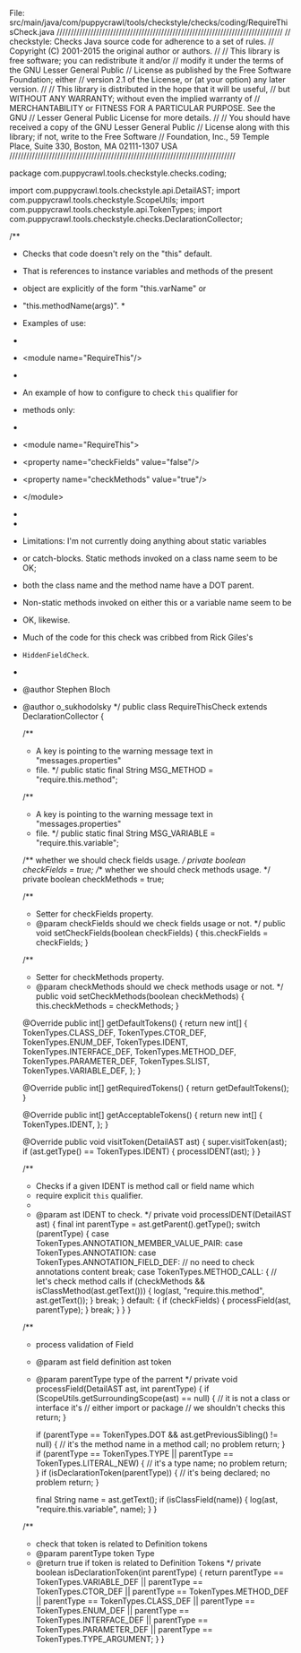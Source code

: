

File: src/main/java/com/puppycrawl/tools/checkstyle/checks/coding/RequireThisCheck.java
////////////////////////////////////////////////////////////////////////////////
// checkstyle: Checks Java source code for adherence to a set of rules.
// Copyright (C) 2001-2015 the original author or authors.
//
// This library is free software; you can redistribute it and/or
// modify it under the terms of the GNU Lesser General Public
// License as published by the Free Software Foundation; either
// version 2.1 of the License, or (at your option) any later version.
//
// This library is distributed in the hope that it will be useful,
// but WITHOUT ANY WARRANTY; without even the implied warranty of
// MERCHANTABILITY or FITNESS FOR A PARTICULAR PURPOSE.  See the GNU
// Lesser General Public License for more details.
//
// You should have received a copy of the GNU Lesser General Public
// License along with this library; if not, write to the Free Software
// Foundation, Inc., 59 Temple Place, Suite 330, Boston, MA  02111-1307  USA
////////////////////////////////////////////////////////////////////////////////

package com.puppycrawl.tools.checkstyle.checks.coding;

import com.puppycrawl.tools.checkstyle.api.DetailAST;
import com.puppycrawl.tools.checkstyle.ScopeUtils;
import com.puppycrawl.tools.checkstyle.api.TokenTypes;
import com.puppycrawl.tools.checkstyle.checks.DeclarationCollector;

/**
 * <p>Checks that code doesn't rely on the &quot;this&quot; default.
 * That is references to instance variables and methods of the present
 * object are explicitly of the form &quot;this.varName&quot; or
 * &quot;this.methodName(args)&quot;.
 *</p>
 * <p>Examples of use:
 * <pre>
 * &lt;module name=&quot;RequireThis&quot;/&gt;
 * </pre>
 * An example of how to configure to check <code>this</code> qualifier for
 * methods only:
 * <pre>
 * &lt;module name=&quot;RequireThis&quot;&gt;
 *   &lt;property name=&quot;checkFields&quot; value=&quot;false&quot;/&gt;
 *   &lt;property name=&quot;checkMethods&quot; value=&quot;true&quot;/&gt;
 * &lt;/module&gt;
 * </pre>
 *
 * <p>Limitations: I'm not currently doing anything about static variables
 * or catch-blocks.  Static methods invoked on a class name seem to be OK;
 * both the class name and the method name have a DOT parent.
 * Non-static methods invoked on either this or a variable name seem to be
 * OK, likewise.</p>
 * <p>Much of the code for this check was cribbed from Rick Giles's
 * <code>HiddenFieldCheck</code>.</p>
 *
 * @author Stephen Bloch
 * @author o_sukhodolsky
 */
public class RequireThisCheck extends DeclarationCollector {

    /**
     * A key is pointing to the warning message text in "messages.properties"
     * file.
     */
    public static final String MSG_METHOD = "require.this.method";

    /**
     * A key is pointing to the warning message text in "messages.properties"
     * file.
     */
    public static final String MSG_VARIABLE = "require.this.variable";

    /** whether we should check fields usage. */
    private boolean checkFields = true;
    /** whether we should check methods usage. */
    private boolean checkMethods = true;

    /**
     * Setter for checkFields property.
     * @param checkFields should we check fields usage or not.
     */
    public void setCheckFields(boolean checkFields) {
        this.checkFields = checkFields;
    }

    /**
     * Setter for checkMethods property.
     * @param checkMethods should we check methods usage or not.
     */
    public void setCheckMethods(boolean checkMethods) {
        this.checkMethods = checkMethods;
    }

    @Override
    public int[] getDefaultTokens() {
        return new int[] {
            TokenTypes.CLASS_DEF,
            TokenTypes.CTOR_DEF,
            TokenTypes.ENUM_DEF,
            TokenTypes.IDENT,
            TokenTypes.INTERFACE_DEF,
            TokenTypes.METHOD_DEF,
            TokenTypes.PARAMETER_DEF,
            TokenTypes.SLIST,
            TokenTypes.VARIABLE_DEF,
        };
    }

    @Override
    public int[] getRequiredTokens() {
        return getDefaultTokens();
    }

    @Override
    public int[] getAcceptableTokens() {
        return new int[] {
            TokenTypes.IDENT,
        };
    }

    @Override
    public void visitToken(DetailAST ast) {
        super.visitToken(ast);
        if (ast.getType() == TokenTypes.IDENT) {
            processIDENT(ast);
        }
    }

    /**
     * Checks if a given IDENT is method call or field name which
     * require explicit <code>this</code> qualifier.
     *
     * @param ast IDENT to check.
     */
    private void processIDENT(DetailAST ast) {
        final int parentType = ast.getParent().getType();
        switch (parentType) {
            case TokenTypes.ANNOTATION_MEMBER_VALUE_PAIR:
            case TokenTypes.ANNOTATION:
            case TokenTypes.ANNOTATION_FIELD_DEF:
                // no need to check annotations content
                break;
            case TokenTypes.METHOD_CALL: {
                // let's check method calls
                if (checkMethods && isClassMethod(ast.getText())) {
                    log(ast, "require.this.method", ast.getText());
                }
                break;
            }
            default: {
                if (checkFields) {
                    processField(ast, parentType);
                }
                break;
            }
        }
    }

    /**
     * process validation of Field
     * @param ast field definition ast token
     * @param parentType type of the parrent
     */
    private void processField(DetailAST ast, int parentType) {
        if (ScopeUtils.getSurroundingScope(ast) == null) {
            // it is not a class or interface it's
            // either import or package
            // we shouldn't checks this
            return;
        }

        if (parentType == TokenTypes.DOT
                && ast.getPreviousSibling() != null) {
            // it's the method name in a method call; no problem
            return;
        }
        if (parentType == TokenTypes.TYPE
                || parentType == TokenTypes.LITERAL_NEW) {
            // it's a type name; no problem
            return;
        }
        if (isDeclarationToken(parentType)) {
            // it's being declared; no problem
            return;
        }

        final String name = ast.getText();
        if (isClassField(name)) {
            log(ast, "require.this.variable", name);
        }
    }

    /**
     * check that token is related to Definition tokens
     * @param parentType token Type
     * @return true if token is related to Definition Tokens
     */
    private boolean isDeclarationToken(int parentType) {
        return parentType == TokenTypes.VARIABLE_DEF
            || parentType == TokenTypes.CTOR_DEF
            || parentType == TokenTypes.METHOD_DEF
            || parentType == TokenTypes.CLASS_DEF
            || parentType == TokenTypes.ENUM_DEF
            || parentType == TokenTypes.INTERFACE_DEF
            || parentType == TokenTypes.PARAMETER_DEF
            || parentType == TokenTypes.TYPE_ARGUMENT;
    }
}
